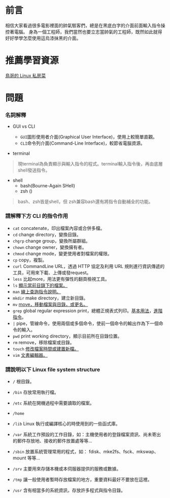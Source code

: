 # 前言
相信大家看過很多電影裡面的帥氣駭客們，總是在黑底白字的介面前面輸入指令操控著電腦。 身為一個工程師，我們當然也要立志當帥氣的工程師，既然如此就得好好學學怎麼使用這烏漆抹黑的介面。

# 推薦學習資源
[鳥哥的 Linux 私房菜](https://linux.vbird.org/linux_basic/centos7/)

# 問題

### 名詞解釋

- GUI vs CLI  
   - `GUI`圖形使用者介面(Graphical User Interface)，使用上較簡單直觀。  
   - `CLI`命令列介面(Command-Line Interface)，較節省電腦資源。

- terminal
>現terminal為負責顯示與輸入指令的程式。terminal輸入指令後，再由底層shell發送指令。

- shell
    - bash(Bourne-Again SHell)
    - zsh ()
>bash、zsh皆是shell，但 zsh兼容bash還有將指令自動補全的功能。  

### 請解釋下方 CLI 的指令作用
    
- `cat` 
concatenate，印出檔案內容或合併多檔。
- `cd` 
change directory，變換目錄。
- `chgrp` 
change group，變換所屬群組。
- `chown`
change owner，變換擁有者。
- `chmod`
change mode，變更使用者對檔案的權限。
- `cp` 
copy，複製。
- `curl` 
CommandLine URL，透過 HTTP 協定及利用 URL 規則進行資訊傳遞的工具，可用來下載、上傳或發request。
- `less` 
 比起more，用法更有彈性的翻頁檢視工具。
- `ls` 
[顯示當前目錄下的檔案。](http://linux.vbird.org/linux_basic/0220filemanager.php#ls)
- `man`
[線上查詢指令說明。](https://man.linuxde.net/man)
- `mkdir` 
make directory，建立新目錄。
- `mv` 
[move，移動檔案與目錄，或更名。](http://linux.vbird.org/linux_basic/0220filemanager.php#mv)
- `grep` 
global regular expression print，總體正規表式列印。[基本用法](http://linux.vbird.org/linux_basic/0320bash.php#grep)，[進階指令](http://linux.vbird.org/linux_basic/0330regularex.php#lang)。
- `|` 
 pipe，管線命令，使用兩個或多個命令，使前一個命令的輸出作為下一個命令的輸入。
- `pwd` 
print working directory，顯示目前所在目錄位置。
- `rm` 
remove，移除檔案或目錄。
- `touch` 
[修改檔案時間或建置新檔。](http://linux.vbird.org/linux_basic/0220filemanager.php#touch)
- `vim` 
[文書編輯器。](http://linux.vbird.org/linux_basic/0310vi.php#vi)
### 請說明以下 Linux file system structure 

- `/` 
根目錄。
- `/bin` 
存放常用執行檔。
- `/etc` 
系統在開機過程中需要讀取的檔案。
- `/home` 

- `/lib` 
 Linux 執行或編譯核心的時使用到的一些函式庫。
- `/var` 
系統工作預設的工作目錄，如：主機使用者的登錄檔案資訊、尚未寄出的郵件存放地、接收的郵件放置處等等...
- `/sbin` 
放置系統管理常用的程式，如： fdisk、mke2fs、fsck、mkswap、mount 等等...
- `/srv` 
主要用來存儲本機或本伺服器提供的服務或數據。
- `/tmp`
讓一般使用者暫時存放檔案的地方，重要資料最好不要放在這裡。
- `/usr`
含有相當多的系統資訊，存放許多程式與指令目錄。
